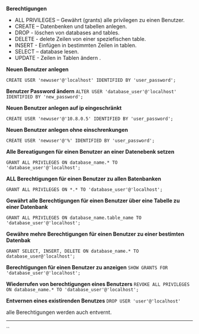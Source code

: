 
**Berechtigungen**
* ALL PRIVILEGES – Gewährt (grants)  alle privilegen zu einen Benutzer.
* CREATE – Datenbenken und tabellen anlegen.
* DROP - löschen von databases and tables.
* DELETE - delete Zeilen von einer speziefischen table.
* INSERT - Einfügen in bestimmten Zeilen in tablen.
* SELECT – database lesen.
* UPDATE - Zeilen in Tablen ändern .

**Neuen Benutzer anlegen**

`CREATE USER 'newuser'@'localhost' IDENTIFIED BY 'user_password';`

**Benutzer Password ändern**
`ALTER USER 'database_user'@'localhost' IDENTIFIED BY 'new_password';`

**Neuen Benutzer anlegen auf ip eingeschränkt**

`CREATE USER 'newuser'@'10.8.0.5' IDENTIFIED BY 'user_password';` 

**Neuen Benutzer anlegen ohne einschrenkungen**

`CREATE USER 'newuser'@'%' IDENTIFIED BY 'user_password';`

**Alle Bereatigungen für einen Benutzer an einer Datenebenk setzen**

`GRANT ALL PRIVILEGES ON database_name.* TO 'database_user'@'localhost';` 

**ALL Berechtigungen für einen Benutzer zu allen Batenbanken**

`GRANT ALL PRIVILEGES ON *.* TO 'database_user'@'localhost';`

**Gewährt alle Berechtigungen für einen Benutzer über eine Tabelle zu einer Datenbank**

`GRANT ALL PRIVILEGES ON database_name.table_name TO 'database_user'@'localhost';`

**Gewähre mehre Berechtigungen für einen Benutzer zu einer bestimten Datenbak**

`GRANT SELECT, INSERT, DELETE ON database_name.* TO database_user@'localhost';`

**Berechtigungen für einen Benutzer zu anzeigen**
`SHOW GRANTS FOR 'database_user'@'localhost';`

**Wiederrufen von berechtigungen eines Benutzers**
`REVOKE ALL PRIVILEGES ON database_name.* TO 'database_user'@'localhost';`

**Entvernen eines existirenden Benutzes**
`DROP USER 'user'@'localhost'`

alle Berechtigungen werden auch entvernt. 

****
``
